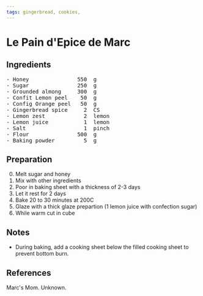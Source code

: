 ```yaml
---
tags: gingerbread, cookies,
---
```

# Le Pain d'Epice de Marc
## Ingredients
 <pre>
- Honey               550  g
- Sugar               250  g
- Grounded almong     300  g
- Confit Lemon peel    50  g
- Config Orange peel   50  g
- Gingerbread spice     2  CS
- Lemon zest            2  lemon
- Lemon juice           1  lemon
- Salt                  1  pinch
- Flour               500  g
- Baking powder         5  g
</pre>

## Preparation
0. Melt sugar and honey
1. Mix with other ingredients
2. Poor in baking sheet with a thickness of 2-3 days
3. Let it rest for 2 days
4. Bake 20 to 30 minutes at 200C
5. Glaze with a thick glaze prepartion (1 lemon juice with confection sugar)
6. While warm cut in cube

## Notes
* During baking, add a cooking sheet below the filled cooking sheet to prevent bottom burn.

## References
Marc's Mom. Unknown.
